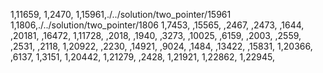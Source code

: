1,11659,
1,2470,
1,15961,./../solution/two_pointer/15961
1,1806,./../solution/two_pointer/1806
1,7453,
,15565,
,2467,
,2473,
,1644,
,20181,
,16472,
1,11728,
,2018,
,1940,
,3273,
,10025,
,6159,
,2003,
,2559,
,2531,
,2118,
1,20922,
,2230,
,14921,
,9024,
,1484,
,13422,
,15831,
1,20366,
,6137,
1,3151,
1,20442,
1,21279,
,2428,
1,21921,
1,22862,
1,22945,

